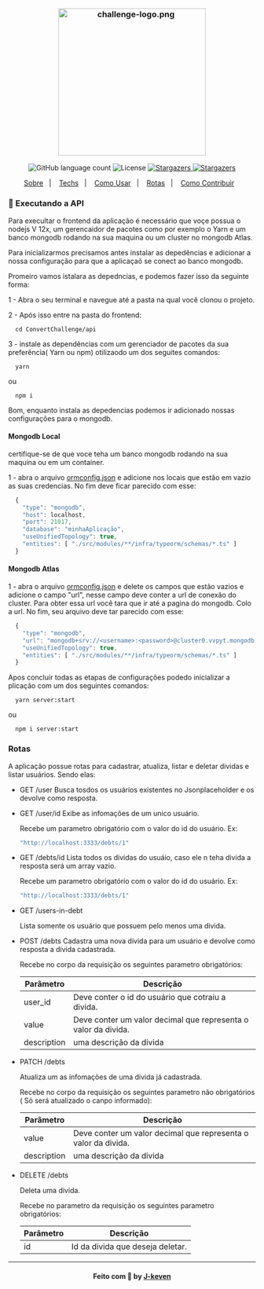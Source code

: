 <h3 align="center">
  <span>
  <img alt="challenge-logo.png" src="c"  width='300px'/>
  </span>
</h3>

<p align="center">
  <img alt="GitHub language count" src="https://img.shields.io/github/languages/count/J-Keven/connvert-challenge?color=blue">

  <img alt="License" src="https://img.shields.io/badge/license-MIT-blue">

  <a href="https://github.com/J-keven/connvert-challenge/stargazers">
    <img alt="Stargazers" src="https://img.shields.io/github/stars/J-Keven/connvert-challenge?style=social">
  </a>

  <a href="https://github.com/J-Keven/connvert-challenge/network/members">
    <img alt="Stargazers" src="https://img.shields.io/github/forks/J-keven/connvert-challenge?style=social">
  </a>
</p>


<p align="center">
  <a href="https://github.com/J-Keven/connvert-challenge/#sobre">Sobre</a>&nbsp;&nbsp;&nbsp;|&nbsp;&nbsp;&nbsp;
  <a href="https://github.com/J-Keven/connvert-challenge/#-como-usar">Techs</a>&nbsp;&nbsp;&nbsp;|&nbsp;&nbsp;&nbsp;
  <a href="https://github.com/J-Keven/connvert-challenge/#-como-usar">Como Usar</a>&nbsp;&nbsp;&nbsp;|&nbsp;&nbsp;&nbsp;
  <a href="https://github.com/J-Keven/connvert-challenge/#-rotas">Rotas</a>&nbsp;&nbsp;&nbsp;|&nbsp;&nbsp;&nbsp;
  <a href="https://github.com/J-Keven/connvert-challenge/#-como-contribuir">Como Contribuir</a>&nbsp;&nbsp;&nbsp;
  <!-- <a href="#memo-licença">Licença</a> -->
</p>


### :rocket: Executando a API

Para execultar o frontend da aplicação é necessário que voçe possua o nodejs V 12x, um gerencaidor de pacotes como por exemplo o Yarn e um banco mongodb rodando na sua maquina ou um cluster no mongodb Atlas.

Para inicializarmos precisamos antes instalar as depedências e adicionar a nossa configuração para que a aplicaçaõ se conect ao banco mongodb.

Promeiro vamos istalara as depedncias, e podemos fazer isso da seguinte forma:

1 - Abra o seu terminal e navegue até a pasta na qual você clonou o projeto.

2 - Após isso entre na pasta do frontend:

```ssh
  cd ConvertChallenge/api
```

3 - instale as dependências com um gerenciador de pacotes da sua preferência( Yarn ou npm) otilizaodo um dos seguites comandos:

```ssh
  yarn
```
ou 

```ssh
  npm i
```

Bom, enquanto instala as depedencias podemos ir adicionado nossas configurações para o mongodb.

#### Mongodb Local
certifique-se de que voce teha um banco mongodb rodando na sua maquina ou em um container.

1 - abra o arquivo [ormconfig.json](./ormconfig.json) e adicione nos locais que estão em vazio as suas credencias. No fim deve ficar parecido com esse:

```js
  {
    "type": "mongodb",
    "host": localhost,
    "port": 21017,
    "database": "minhaAplicação",
    "useUnifiedTopology": true, 
    "entities": [ "./src/modules/**/infra/typeorm/schemas/*.ts" ]
  }
```
#### Mongodb Atlas

1 - abra o arquivo [ormconfig.json](./ormconfig.json) e delete os campos que estão vazios e adicione o campo "url", nesse campo deve conter a url de conexão do cluster. Para obter essa url você tara  que ir até a pagina do mongodb. Colo a url. No fim, seu arquivo deve tar parecido com esse:

```js
  {
    "type": "mongodb",
    "url": "mongodb+srv://<username>:<password>@cluster0.vvpyt.mongodb.net/<dbName>?retryWrites=true&w=majority",
    "useUnifiedTopology": true, 
    "entities": [ "./src/modules/**/infra/typeorm/schemas/*.ts" ]
  }
```
Apos concluir todas as etapas de configurações podedo inicializar a plicação com um dos seguintes comandos:

```ssh
  yarn server:start
```

ou

```ssh
  npm i server:start
```

### Rotas

A aplicação possue rotas para cadastrar, atualiza, listar e deletar dividas e listar usuários. Sendo elas:

- GET  /user 
  Busca tosdos os usuários existentes no Jsonplaceholder e os devolve como resposta.

- GET /user/id 
  Exibe as infomações de um unico usuário.
  
  Recebe um parametro obrigatório com o valor do id do usuário. Ex: 
  
  ```js
  "http://localhost:3333/debts/1"
  ```

- GET /debts/id 
  Lista todos os dividas do usuáio, caso ele n teha divida a resposta será um array vazio.
  
  Recebe um parametro obrigatório com o valor do id do usuário. Ex: 

  ```js
  "http://localhost:3333/debts/1"
  ```

- GET  /users-in-debt

  Lista somente os usuário que possuem pelo menos uma divida.


- POST  /debts 
  Cadastra uma nova divida para um usuário e devolve como resposta a divida cadastrada.
  
  Recebe no corpo da requisição os seguintes parametro obrigatórios:

  Parâmetro| Descrição
  ----     |---------
  user_id  | Deve conter o id do usuário que cotraiu a divida.
  value    | Deve conter um valor decimal que representa o valor da divida.
  description| uma descrição da divida

- PATCH  /debts 

  Atualiza um as infomações de uma divida já cadastrada.
  
  Recebe no corpo da requisição os seguintes parametro não obrigatórios ( Só será atualizado o canpo informado):

  Parâmetro| Descrição
  ----     |---------
  value    | Deve conter um valor decimal que representa o valor da divida.
  description| uma descrição da divida

- DELETE  /debts 

  Deleta uma divida.
  
  Recebe no parametro da requisição os seguintes parametro obrigatórios:

  Parâmetro| Descrição
  ----     |---------
  id    | Id da divida que deseja deletar.
 
---
<h4 align="center">
    Feito com 💜 by <a href="https://www.linkedin.com/in/jhonnas-keven-884a97159/" target="_blank">J-keven</a>
</h4>
